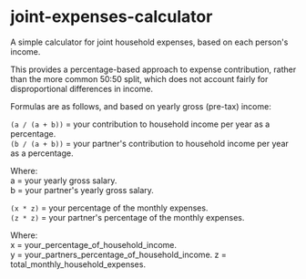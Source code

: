 # joint-expenses-calculator

A simple calculator for joint household expenses, based on each person's income.

This provides a percentage-based approach to expense contribution, rather than the more common 50:50 split, which does not account fairly for disproportional differences in income.

Formulas are as follows, and based on yearly gross (pre-tax) income:

`(a / (a + b))` = your contribution to household income per year as a percentage.  
`(b / (a + b))` = your partner's contribution to household income per year as a percentage.

Where:  
a = your yearly gross salary.  
b = your partner's yearly gross salary. 

`(x * z)` = your percentage of the monthly expenses.  
`(z * z)` = your partner's percentage of the monthly expenses.

Where:  
x = your_percentage_of_household_income.  
y = your_partners_percentage_of_household_income.
z = total_monthly_household_expenses.  

